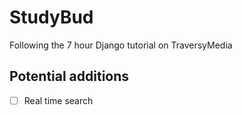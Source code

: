 # StudyBud
Following the 7 hour Django tutorial on TraversyMedia

## Potential additions
- [ ] Real time search